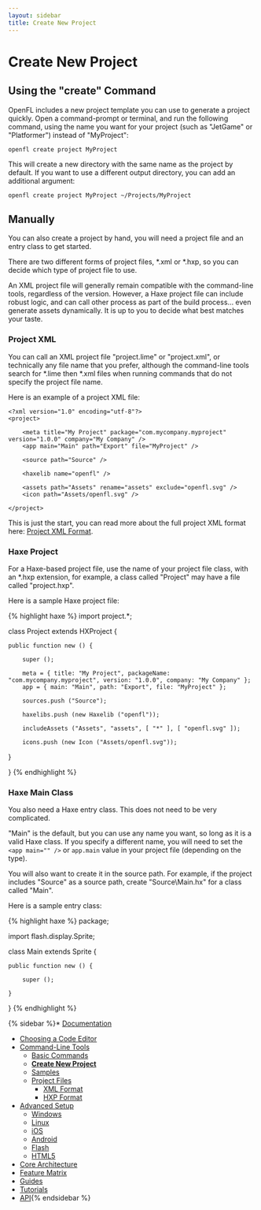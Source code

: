 ```yaml
---
layout: sidebar
title: Create New Project
---
```


 <a href="https://github.com/openfl/learn-openfl/edit/master/docs/command-line_tools/create_new_project.md" class="btn btn-default pull-right" style="margin-top: 16px" role="button" target="_blank"><span class="glyphicon glyphicon-pencil"></span></a>

# Create New Project

## Using the "create" Command

OpenFL includes a new project template you can use to generate a project quickly. Open a command-prompt or terminal, and run the following command, using the name you want for your project (such as "JetGame" or "Platformer") instead of "MyProject":

    openfl create project MyProject

This will create a new directory with the same name as the project by default. If you want to use a different output directory, you can add an additional argument:

    openfl create project MyProject ~/Projects/MyProject

## Manually

You can also create a project by hand, you will need a project file and an entry class to get started.

There are two different forms of project files, *.xml or *.hxp, so you can decide which type of project file to use.

An XML project file will generally remain compatible with the command-line tools, regardless of the version. However, a Haxe project file can include robust logic, and can call other process as part of the build process... even generate assets dynamically. It is up to you to decide what best matches your taste.

### Project XML

You can call an XML project file "project.lime" or "project.xml", or technically any file name that you prefer, although the command-line tools search for *.lime then *.xml files when running commands that do not specify the project file name.

Here is an example of a project XML file:

    <?xml version="1.0" encoding="utf-8"?>
    <project>

        <meta title="My Project" package="com.mycompany.myproject" version="1.0.0" company="My Company" />
        <app main="Main" path="Export" file="MyProject" />

        <source path="Source" />

        <haxelib name="openfl" />

        <assets path="Assets" rename="assets" exclude="openfl.svg" />
        <icon path="Assets/openfl.svg" />

    </project>

This is just the start, you can read more about the full project XML format here: [Project XML Format](command-line_tools/project_files/xml_format.md).

### Haxe Project

For a Haxe-based project file, use the name of your project file class, with an *.hxp extension, for example, a class called "Project" may have a file called "project.hxp".

Here is a sample Haxe project file:

{% highlight haxe %}
import project.*;

class Project extends HXProject {

    public function new () {

        super ();

        meta = { title: "My Project", packageName: "com.mycompany.myproject", version: "1.0.0", company: "My Company" };
        app = { main: "Main", path: "Export", file: "MyProject" };

        sources.push ("Source");

        haxelibs.push (new Haxelib ("openfl"));

        includeAssets ("Assets", "assets", [ "*" ], [ "openfl.svg" ]);

        icons.push (new Icon ("Assets/openfl.svg"));

   }

}
{% endhighlight %}

### Haxe Main Class

You also need a Haxe entry class. This does not need to be very complicated.

"Main" is the default, but you can use any name you want, so long as it is a valid Haxe class. If you specify a different name, you will need to set the `<app main="" />` or `app.main` value in your project file (depending on the type).

You will also want to create it in the source path. For example, if the project includes "Source" as a source path, create "Source\Main.hx" for a class called "Main".

Here is a sample entry class:

{% highlight haxe %}
package;

import flash.display.Sprite;

class Main extends Sprite {

    public function new () {

        super ();

    }

}
{% endhighlight %}


{% sidebar %}* [Documentation](/learn/docs/)
   * [Choosing a Code Editor](/learn/docs/choosing-a-code-editor/)
   * [Command-Line Tools](/learn/docs/command-line-tools/)
      * [Basic Commands](/learn/docs/command-line-tools/basic-commands/)
      * [__Create New Project__](/learn/docs/command-line-tools/create-new-project/)
      * [Samples](/learn/docs/command-line-tools/samples/)
      * [Project Files](/learn/docs/command-line-tools/project-files/)
         * [XML Format](/learn/docs/command-line-tools/project-files/xml-format/)
         * [HXP Format](/learn/docs/command-line-tools/project-files/hxp-format/)
   * [Advanced Setup](/learn/docs/advanced-setup/)
      * [Windows](/learn/docs/advanced-setup/windows/)
      * [Linux](/learn/docs/advanced-setup/linux/)
      * [iOS](/learn/docs/advanced-setup/ios/)
      * [Android](/learn/docs/advanced-setup/android/)
      * [Flash](/learn/docs/advanced-setup/flash/)
      * [HTML5](/learn/docs/advanced-setup/html5/)
   * [Core Architecture](/learn/docs/core-architecture/)
   * [Feature Matrix](/learn/docs/feature-matrix/)
* [Guides](/learn/guides/)
* [Tutorials](/learn/tutorials/)
* [API](http://api.openfl.org/){% endsidebar %}